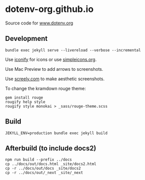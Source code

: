 # dotenv-org.github.io

Source code for www.dotenv.org

## Development

```
bundle exec jekyll serve --livereload --verbose --incremental
```

Use [iconify](http://icon-sets.iconify.design/simple-icons/) for icons or use [simpleicons.org](https://simpleicons.org/).

Use Mac Preview to add arrows to screenshots.

Use [screely.com](https://www.screely.com/) to make aesthetic screenshots.

To change the kramdown rouge theme:

```
gem install rouge
rougify help style
rougify style monokai > _sass/rouge-theme.scss
```

## Build

```
JEKYLL_ENV=production bundle exec jekyll build
```

## Afterbuild (to include docs2)

```
npm run build --prefix ../docs
cp ../docs/out/docs.html _site/docs2.html
cp -r ../docs/out/docs _site/docs2
cp -r ../docs/out/_next _site/_next
```


